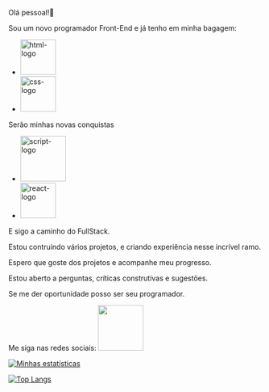 Olá pessoal!:rocket:

Sou um novo programador Front-End e já tenho em minha bagagem:

 - <img src="https://img.shields.io/badge/HTML5-E34F26?style=for-the-badge&logo=html5&logoColor=white" alt="html-logo" width="70px">

 - <img src="https://img.shields.io/badge/CSS3-1572B6?style=for-the-badge&logo=css3&logoColor=white" alt="css-logo" width="70px">

Serão minhas novas conquistas

 - <img src="https://img.shields.io/badge/JavaScript-F7DF1E?style=for-the-badge&logo=javascript&logoColor=black" alt="script-logo" width="90px">

 - <img src="https://img.shields.io/badge/React-20232A?style=for-the-badge&logo=react&logoColor=61DAFB" alt="react-logo" width="70px">

E sigo a caminho do FullStack.

Estou contruindo vários projetos, e criando experiência nesse incrível ramo.

Espero que goste dos projetos e acompanhe meu progresso.

Estou aberto a perguntas, críticas construtivas e sugestões.

Se me der oportunidade posso ser seu programador.

Me siga nas redes sociais:
<a href="https://instagram.com/ricardo_alecrim?igshid=MzNlNGNkZWQ4Mg==" target="_blank" ><img src="https://img.shields.io/badge/Instagram-E4405F?style=for-the-badge&logo=instagram&logoColor=white" width="90px"></a>


[![Minhas estatísticas](https://github-readme-stats.vercel.app/api?username=RicardodeOliveiraAlecrim)](https://github.com/anuraghazra/github-readme-stats)

[![Top Langs](https://github-readme-stats.vercel.app/api/top-langs/?username=RicardodeOliveiraAlecrim)](https://github.com/anuraghazra/github-readme-stats)


<!--
**RicardodeOliveiraAlecrim/RicardodeOliveiraAlecrim** is a ✨ _special_ ✨ repository because its `README.md` (this file) appears on your GitHub profile.

Here are some ideas to get you started:

- 🔭 I’m currently working on ...
- 🌱 I’m currently learning ...
- 👯 I’m looking to collaborate on ...
- 🤔 I’m looking for help with ...
- 💬 Ask me about ...
- 📫 How to reach me: ...
- 😄 Pronouns: ...
- ⚡ Fun fact: ...
-->
